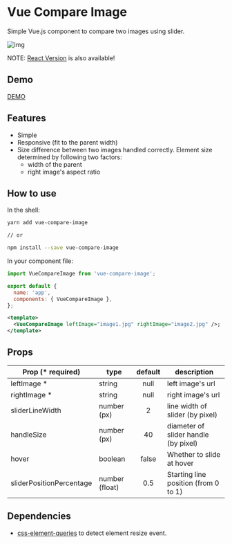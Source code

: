 # Vue Compare Image

Simple Vue.js component to compare two images using slider.

![img](https://user-images.githubusercontent.com/10986861/67158760-0f02a480-f377-11e9-9b83-75bc8005693a.gif)

NOTE: [React Version](https://github.com/junkboy0315/react-compare-image) is also available!

## Demo

[DEMO](https://vue-compare-image.yuuniworks.com/)

## Features

- Simple
- Responsive (fit to the parent width)
- Size difference between two images handled correctly. Element size determined by following two factors:
  - width of the parent
  - right image's aspect ratio

## How to use

In the shell:

```bash
yarn add vue-compare-image

// or

npm install --save vue-compare-image
```

In your component file:

```js
import VueCompareImage from 'vue-compare-image';

export default {
  name: 'app',
  components: { VueCompareImage },
};
```

```xml
<template>
  <VueCompareImage leftImage="image1.jpg" rightImage="image2.jpg" />;
</template>
```

## Props

| Prop (\* required)       | type           | default | description                          |
| ------------------------ | -------------- | :-----: | ------------------------------------ |
| leftImage \*             | string         |  null   | left image's url                     |
| rightImage \*            | string         |  null   | right image's url                    |
| sliderLineWidth          | number (px)    |    2    | line width of slider (by pixel)      |
| handleSize               | number (px)    |   40    | diameter of slider handle (by pixel) |
| hover                    | boolean        |  false  | Whether to slide at hover            |
| sliderPositionPercentage | number (float) |   0.5   | Starting line position (from 0 to 1) |

## Dependencies

- [css-element-queries](https://github.com/marcj/css-element-queries) to detect element resize event.
